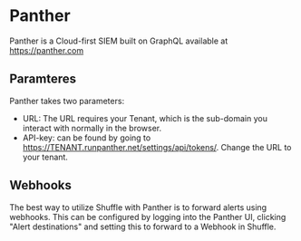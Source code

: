 # Panther
Panther is a Cloud-first SIEM built on GraphQL available at https://panther.com

## Paramteres
Panther takes two parameters:
- URL: The URL requires your Tenant, which is the sub-domain you interact with normally in the browser. 
- API-key: can be found by going to https://TENANT.runpanther.net/settings/api/tokens/. Change the URL to your tenant. 

## Webhooks
The best way to utilize Shuffle with Panther is to forward alerts using webhooks. 
This can be configured by logging into the Panther UI, clicking "Alert destinations" and setting this to forward to a Webhook in Shuffle. 
